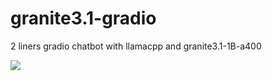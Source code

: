 # granite3.1-gradio
2 liners gradio chatbot with llamacpp and granite3.1-1B-a400

<img src='https://newsroom.ibm.com/image/Granite_banner+%281%29.jpg' wodth=900>


